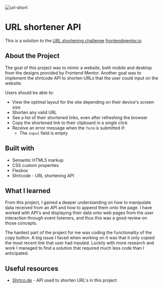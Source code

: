 ![url-short](https://user-images.githubusercontent.com/91832748/201399244-4091170c-6581-4a4b-9d8b-33d62096a9b4.jpg)


# URL shortener API

This is a solution to the [URL shortening challenge](https://www.frontendmentor.io/challenges/url-shortening-api-landing-page-2ce3ob-G) [frontendmentor.io](https://www.frontendmentor.io/)


## About the Project

The goal of this project was to mimic a website, both mobile and desktop from the designs provided by Frontend Mentor. Another goal was to implement the shrtcode API to shorten URLs that the user could input on the website.

Users should be able to:
- View the optimal layout for the site depending on their device's screen size
- Shorten any valid URL
- See a list of their shortened links, even after refreshing the browser
- Copy the shortened link to their clipboard in a single click
- Receive an error message when the `form` is submitted if:
  - The `input` field is empty

## Built with

- Semantic HTML5 markup
- CSS custom properties
- Flexbox
- Shrtcode - URL shortening API


## What I learned

From this project, I gained a deeper understanding on how to manipulate data received from an API and how to append them onto the page. I have worked with API's and displaying their data onto web pages from the user interaction through event listeners, and thus this was a good review on those concepts.

The hardest part of the project for me was coding the functionality of the copy button. A big issue I faced when working on it was that it only copied the most recent link that user had inputed. Luckily with more research and work I managed to find a solution that required much less code than I anticipated.

## Useful resources

- [Shrtco.de](https://shrtco.de/) - API used to shorten URL's in this project
